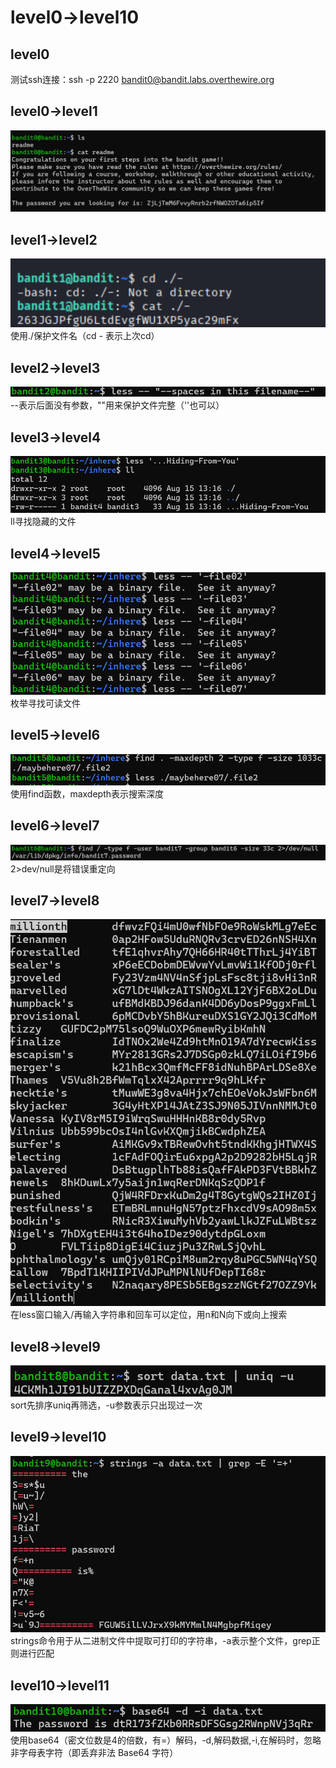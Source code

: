 # level0->level10
## level0
测试ssh连接：ssh -p 2220 bandit0@bandit.labs.overthewire.org
## level0->level1
![alt text](47f24bae6a1a01ea4d6617b56e6110ae.png)
## level1->level2
![alt text](b37f6f5160143eb2138119f56dafdd46.png)
使用./保护文件名（cd - 表示上次cd）
## level2->level3
![alt text](9cff7133f9a707c7c01e3adf17a6c0de.png)
--表示后面没有参数，""用来保护文件完整（''也可以）
## level3->level4
![alt text](46584ccf00d21aeb3acb480787b25f3a.png)
ll寻找隐藏的文件
## level4->level5
![alt text](34b34492a7de6ac502403b3d715b651c.png)
枚举寻找可读文件
## level5->level6
![alt text](0c7ac0739576939fed375d1c4c194987.png)
使用find函数，maxdepth表示搜索深度
## level6->level7
![alt text](e8389026008abf6f5bfbd55cc23c362c.png)
2>dev/null是将错误重定向
## level7->level8
![alt text](efba47a27e43f137c0fba7feee58c590.png)
在less窗口输入/再输入字符串和回车可以定位，用n和N向下或向上搜索
## level8->level9
![alt text](98955c18ddb30853bb69a21094f5e6e6.png)
sort先排序uniq再筛选，-u参数表示只出现过一次
## level9->level10
![alt text](a20912566d8db435ebddb5ada4ea2ddf.png)
strings命令用于从二进制文件中提取可打印的字符串，-a表示整个文件，grep正则进行匹配
## level10->level11
![alt text](04f51ebc86f41635ec1060e928d77c41.png)
使用base64（密文位数是4的倍数，有=）解码，-d,解码数据,-i,在解码时，忽略非字母表字符（即丢弃非法 Base64 字符）